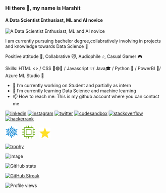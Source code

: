 ###                                                             Hi there 👋, my name is Harshit
####                                                     A Data Scientist Enthusiast, ML and AI novice
![A Data Scientist Enthusiast, ML and AI novice](https://institute.careerguide.com/wp-content/uploads/2020/10/rpro1.gif)

I am currently pursuing bachelor degree,collabratively involving in projects and knowledge towards Data Science 🙌

Positive attitude 🌟, Collabrative 😼, Audiophile 🎶, Casual Gamer 🎮

Skills: HTML <> / CSS  🔴🟢🔵 / Javascript 💡/ Java🎓 / Python 🐍 / PowerBI 🔮/ Azure ML Studio 🔩

- 🔭 I’m currently working on Student and partially as intern 
- 🌱 I’m currently learning Data Science and machine learning 
- 📫 How to reach me: This is my github account where you can contact me 


[<img src='https://encrypted-tbn0.gstatic.com/images?q=tbn:ANd9GcTIEPgPKowLqT-y1eacBMsD0yTcJD1o_STvAA&usqp=CAU' alt='linkedin' height='40'>](https://www.linkedin.com/in/harshit-s-apr2604/)  [<img src='https://encrypted-tbn0.gstatic.com/images?q=tbn:ANd9GcQcKvtmT0pGIvahOT5mgBaC7HwZqVmA09RNQw&usqp=CAU' alt='instagram' height='40'>](https://www.instagram.com/harshit_subramanian264/)  [<img src='https://encrypted-tbn0.gstatic.com/images?q=tbn:ANd9GcSXwdMFo53869Kw39FS7zlw0CJZx8wT-VX4ng&usqp=CAU' alt='twitter' height='40'>](https://twitter.com/Harshit_S_264)  [<img src='https://encrypted-tbn0.gstatic.com/images?q=tbn:ANd9GcRI3zoZxrxrMRnMGwh6IDgJsOHmWQFZMEBmKA&usqp=CAU' alt='codesandbox' height='40'>](https://codesandbox.io/u/harshitharshit138)  [<img src='https://encrypted-tbn0.gstatic.com/images?q=tbn:ANd9GcRu_BcsXiPqI-yaPOijvwHTqgoNDKaUUaFMCg&usqp=CAU' alt='stackoverflow' height='40'>](https://stackoverflow.com/users/harshit-s)  [<img src='https://encrypted-tbn0.gstatic.com/images?q=tbn:ANd9GcQdW829sk6aLy1SZP1EGXTTZoQEvCGlqk2pkqfA2Wnm1AqGU9gajVbZMu0BkQkOY3_-NyM&usqp=CAU' alt='hackerrank' height='40'>](harshitharshit11)  

<a href='https://archiveprogram.github.com/'><img src='https://raw.githubusercontent.com/acervenky/animated-github-badges/master/assets/acbadge.gif' width='40' height='40'></a> <a href='https://docs.github.com/en/developers'><img src='https://raw.githubusercontent.com/acervenky/animated-github-badges/master/assets/devbadge.gif' width='40' height='40'></a> <a href='https://stars.github.com/'><img src='https://raw.githubusercontent.com/acervenky/animated-github-badges/master/assets/starbadge.gif' width='35' height='35'></a> 

[![trophy](https://github-profile-trophy.vercel.app/?username=Harshit26042004&theme=radical)](https://github.com/ryo-ma/github-profile-trophy)

![image](https://github-readme-stats.vercel.app/api/top-langs/?username=Harshit26042004&langs_count=8&hide_border=true&title_color=000000&icon_color=000000&text_color=000000&bg_color=ffffff)

![GitHub stats](https://github-readme-stats.vercel.app/api?username=Harshit26042004&show_icons=true)  
  

[![GitHub Streak](https://github-readme-streak-stats.herokuapp.com?user=Harshit26042004&theme=neon_blurange)](https://git.io/streak-stats)

![Profile views](https://gpvc.arturio.dev/Harshit26042004)  
